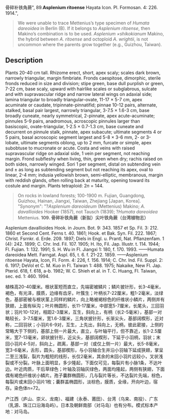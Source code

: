 骨碎补铁角蕨",
89.**Asplenium ritoense** Hayata Icon. Pl. Formosan. 4: 226. 1914.",

> We were unable to trace Mettenius’s type specimen of *Humata dareoidea* in Berlin (B). If it belongs to *Asplenium ritoense*, then Makino’s combination is to be used. *Asplenium ×shikokianum* Makino, the hybrid between *A. ritoense* and octoploid *A. wrightii*, is not uncommon where the parents grow together (e.g., Guizhou, Taiwan).

## Description
Plants 20-40 cm tall. Rhizome erect, short, apex scaly; scales dark brown, narrowly triangular, margin fimbriate. Fronds caespitose, dimorphic, sterile fronds reduced in size and division; stipe green, base dull purplish or green, 7-22 cm, base scaly, upward with hairlike scales or subglabrous, sulcate and with supravascular ridge and narrow lateral wings on adaxial side; lamina triangular to broadly triangular-ovate, 11-17 × 5-7 cm, apex acuminate or caudate, tripinnate-pinnatifid; pinnae 10-12 pairs, alternate, stalked, basal pair largest, narrowly triangular, 3-7.5 × 1.6-3 cm, base broadly cuneate, nearly symmetrical, 2-pinnate, apex acute-acuminate; pinnules 5-9 pairs, anadromous, acroscopic pinnules larger than basiscopic, ovate-triangular, 1-2.5 × 0.7-1.3 cm, base cuneate and decurrent on pinnule stalk, pinnate, apex subacute; ultimate segments 4 or 5 pairs, basal acroscopic segment largest and 5-8 × 3-6 mm, 2- or 3-lobate, ultimate segments oblong, up to 2 mm, furcate or simple, apex subobtuse to mucronate or acute. Costa and veins with raised supravascular ridge on adaxial side, 1 vein per segment, not reaching margin. Frond subfleshy when living, thin, green when dry; rachis raised on both sides, narrowly winged. Sori 1 per segment, distal on subtending vein and ± as long as subtending segment but not reaching its apex, oval to linear, 2-4 mm; indusia yellowish brown, semi-elliptic, membranous, margin with reddish glands, often rolling back at maturity, opening toward its costule and margin. Plants tetraploid: 2*n* = 144.

> On rocks in lowland forests; 100-1900 m. Fujian, Guangdong, Guizhou, Hainan, Jiangxi, Taiwan, Zhejiang [Japan, Korea].
  "Synonym": "?*Asplenium dareoideum* (Mettenius) Makino; *A. davallioides* Hooker (1857), not Tausch (1839); ?*Humata dareoidea* Mettenius.
**109. 骨碎补铁角蕨（新拟）尖叶铁角蕨（台湾植物志）**

Asplenium davallioides Hook. in Journ. Bot. 9: 343. 1857 et Sp. Fil. 3: 212. 1860 et Second Cent. Ferns t. 40. 1861; Hook. et Bak. Syn. Fil. 222. 1867; Christ. Fsrnkr. d. Erde. 209. 1897; Diels in Engl. u. Prantl, Nat. Pflanzenfam. 1 (4): 242. 1899; C. Chr. Ind. Fil. 107. 1905; H. Ito, Fil. Jap. Illustr. t. 114. 1944; Fl. Fujian. 1: 132. 1991; S. H. Wu in Fl. Jiangxi 1: 180, f. 170. 1993. ——Humata dareoidea Mett. Farngat. Aspl. 65, t. 6. f. 21-22. 1859. ——Asplenium ritoense Hayata, Icon, Fl. Form. 4: 226, f. 156. 1914; C. Chr. Ind. Fil. Suppl. 2: 6. 1917; DeVol et C. M. Kuo in Fl. Taiwan 1: 488. 1975; Nakaike, New Fl. Jap. Pterid. 618, f. 618, a-b. 1982; W. C. Shieh et al. in T. C. Huang, Fl. Taiwan, sec. ed. 1: 460. 1994.

植株高20-40厘米。根状茎短而直立，先端密被鳞片；鳞片披针形，长3-4毫米，褐色，有光泽，膜质，边缘有齿牙。叶簇生；叶柄长7-22厘米，粗1-2毫米，淡绿色，基部密被与根状茎上同样的鳞片，向上略被褐棕色的纤维状小鳞片，两侧并有狭翅，上面有纵沟；叶片椭圆形，长11-17厘米，中部宽5-7厘米，长尾头，三回羽状；羽片10-12对，相距2-3厘米，互生，斜向上，有柄（长2-5毫米），基部一对略较长，3-7.5厘米，宽1.6-3厘米，三角状披针形，长渐尖头，基部阔楔形，近对称，二回羽状；小羽片6-9对，互生，上先出，斜向上，无柄，彼此密接，上侧的常略大于下侧的，基部上侧一片最大，直立，与叶轴平行，但不靠近，长1-2.5厘米，宽7-13毫米，卵状披针形，近尖头，基部阔楔形，下延于小羽柄，羽状；末回小羽片4-5对，斜向上，疏离，基部一对（或仅上侧一片）最大，长5-8毫米，宽3-6毫米，舌形，圆头，基部楔形，与小羽轴合生并沿小羽轴下延成狭翅，掌呈二至三浅裂，裂片为粗短的线形，长仅2毫米，其余的末回小羽片远较小，叉状浅裂或不分裂。叶脉上面明显，多少隆起，下面仅可见，每裂片有小脉1条，不达叶边。叶近肉质，干后草绿色；叶轴及羽轴灰绿色，两面均隆起，两侧有狭翅，下面偶有褐色纤维状小鳞片。孢子囊群椭圆形，几与裂片等长，不达裂片先端，棕色，每裂片或末回小羽片1枚；囊群盖椭圆形，淡棕色，膜质，全缘，开向叶边，宿存。染色体n=72。

产江西（庐山、崇义、龙南）、福建（永泰、莆田）、台湾（乌来、南投）、广东（乳源、珠江口沿海岛屿）。日本及朝鲜南部（对马岛）也有分布。模式标本产地：对马岛。
